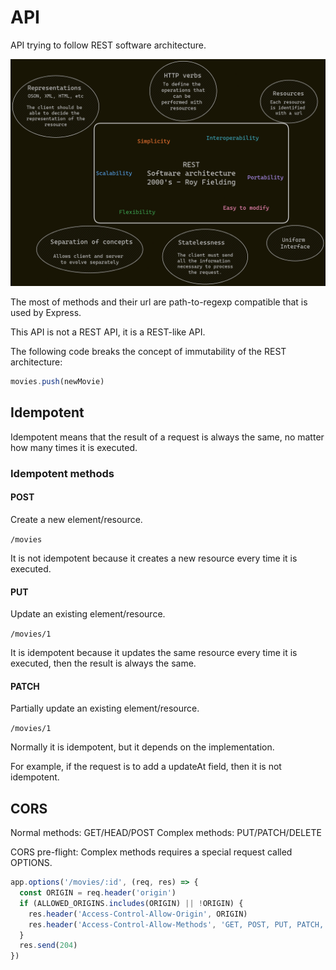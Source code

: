 # API

API trying to follow REST software architecture.

![REST](REST-architecture.png)

The most of methods and their url are path-to-regexp compatible that is used by Express.

This API is not a REST API, it is a REST-like API.

The following code breaks the concept of immutability of the REST architecture:

```javascript
movies.push(newMovie)
```

## Idempotent

Idempotent means that the result of a request is always the same, no matter how many times it is executed.

### Idempotent methods

#### POST

Create a new element/resource.

`/movies`

It is not idempotent because it creates a new resource every time it is executed.

#### PUT

Update an existing element/resource.

`/movies/1`

It is idempotent because it updates the same resource every time it is executed, then the result is always the same.

#### PATCH

Partially update an existing element/resource.

`/movies/1`

Normally it is idempotent, but it depends on the implementation.

For example, if the request is to add a updateAt field, then it is not idempotent.

## CORS

Normal methods: GET/HEAD/POST
Complex methods: PUT/PATCH/DELETE

CORS pre-flight: Complex methods requires a special request called OPTIONS.

```javascript
app.options('/movies/:id', (req, res) => {
  const ORIGIN = req.header('origin')
  if (ALLOWED_ORIGINS.includes(ORIGIN) || !ORIGIN) {
    res.header('Access-Control-Allow-Origin', ORIGIN)
    res.header('Access-Control-Allow-Methods', 'GET, POST, PUT, PATCH, DELETE')
  }
  res.send(204)
})
```
